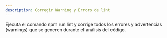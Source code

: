 ```yaml
---
description: Corregir Warning y Errors de lint
---
```


Ejecuta el comando npm run lint y corrige todos los errores y advertencias (warnings) que se generen durante el análisis del código.